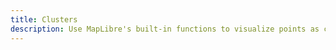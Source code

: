 ```yaml
---
title: Clusters
description: Use MapLibre's built-in functions to visualize points as clusters.
---
```


<script lang="ts">
  import Demo from "./Clusters.svelte";
  import demoRaw from "./Clusters.svelte?raw";
  import CodeBlock from "../../CodeBlock.svelte";
</script>

<Demo />

<CodeBlock content={demoRaw} />